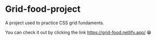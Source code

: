 # Grid-food-project
A project used to practice CSS grid fundaments.

You can check it out by clicking the link https://grid-food.netlify.app/ 😁
